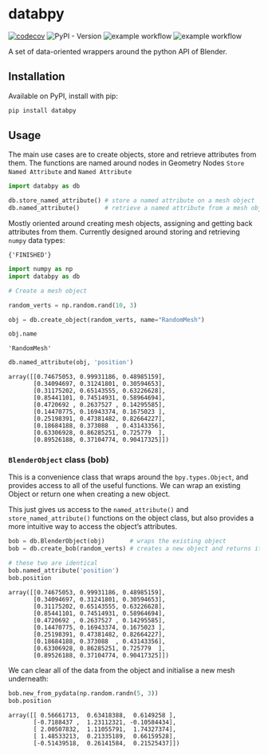 # databpy


[![codecov](https://codecov.io/gh/BradyAJohnston/databpy/graph/badge.svg?token=KFuu67hzAz)](https://codecov.io/gh/BradyAJohnston/databpy)
![PyPI - Version](https://img.shields.io/pypi/v/databpy.png) ![example
workflow](https://github.com/bradyajohnston/databpy/actions/workflows/tests.yml/badge.svg)
![example
workflow](https://github.com/bradyajohnston/databpy/actions/workflows/ci-cd.yml/badge.svg)

A set of data-oriented wrappers around the python API of Blender.

## Installation

Available on PyPI, install with pip:

``` bash
pip install databpy
```

## Usage

The main use cases are to create objects, store and retrieve attributes
from them. The functions are named around nodes in Geometry Nodes
`Store Named Attribute` and `Named Attribute`

``` python
import databpy as db

db.store_named_attribute() # store a named attribute on a mesh object
db.named_attribute()       # retrieve a named attribute from a mesh object
```

Mostly oriented around creating mesh objects, assigning and getting back
attributes from them. Currently designed around storing and retrieving
`numpy` data types:

    {'FINISHED'}

``` python
import numpy as np
import databpy as db

# Create a mesh object

random_verts = np.random.rand(10, 3)

obj = db.create_object(random_verts, name="RandomMesh")

obj.name
```

    'RandomMesh'

``` python
db.named_attribute(obj, 'position')
```

    array([[0.74675053, 0.99931186, 0.48985159],
           [0.34094697, 0.31241801, 0.30594653],
           [0.31175202, 0.65143555, 0.63226628],
           [0.85441101, 0.74514931, 0.58964694],
           [0.4720692 , 0.2637527 , 0.14295585],
           [0.14470775, 0.16943374, 0.1675023 ],
           [0.25198391, 0.47381482, 0.82664227],
           [0.18684188, 0.373088  , 0.43143356],
           [0.63306928, 0.86285251, 0.725779  ],
           [0.89526188, 0.37104774, 0.90417325]])

### `BlenderObject` class (bob)

This is a convenience class that wraps around the `bpy.types.Object`,
and provides access to all of the useful functions. We can wrap an
existing Object or return one when creating a new object.

This just gives us access to the `named_attribute()` and
`store_named_attribute()` functions on the object class, but also
provides a more intuitive way to access the object’s attributes.

``` python
bob = db.BlenderObject(obj)       # wraps the existing object 
bob = db.create_bob(random_verts) # creates a new object and returns it already wrapped

# these two are identical
bob.named_attribute('position')
bob.position
```

    array([[0.74675053, 0.99931186, 0.48985159],
           [0.34094697, 0.31241801, 0.30594653],
           [0.31175202, 0.65143555, 0.63226628],
           [0.85441101, 0.74514931, 0.58964694],
           [0.4720692 , 0.2637527 , 0.14295585],
           [0.14470775, 0.16943374, 0.1675023 ],
           [0.25198391, 0.47381482, 0.82664227],
           [0.18684188, 0.373088  , 0.43143356],
           [0.63306928, 0.86285251, 0.725779  ],
           [0.89526188, 0.37104774, 0.90417325]])

We can clear all of the data from the object and initialise a new mesh
underneath:

``` python
bob.new_from_pydata(np.random.randn(5, 3))
bob.position
```

    array([[ 0.56661713,  0.63418388,  0.6149258 ],
           [-0.7188437 ,  1.23112321, -0.10584434],
           [ 2.00507832,  1.11055791,  1.74327374],
           [ 1.48533213,  0.21335189,  0.66159528],
           [-0.51439518,  0.26141584,  0.21525437]])
